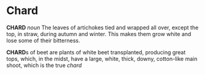 # Chard

**CHARD** _noun_ The leaves of artichokes tied and wrapped all over, except the top, in straw, during autumn and winter. This makes them grow white and lose some of their bitterness.

**CHARD**s of beet are plants of white beet transplanted, producing great tops, which, in the midst, have a large, white, thick, downy, cotton-like main shoot, which is the true _chard_